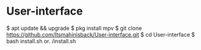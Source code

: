 # User-interface
$ apt update && upgrade
$ pkg install mpv
$ git clone https://github.com/Itsmahinisback/User-interface.git
$ cd User-interface
$ bash install.sh
or. /install.sh

